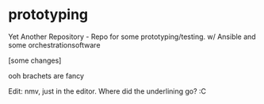# prototyping
Yet Another Repository - Repo for some prototyping/testing. w/ Ansible and some orchestrationsoftware

[some changes]

ooh brachets are fancy

Edit: nmv, just in the editor. Where did the underlining go? :C
